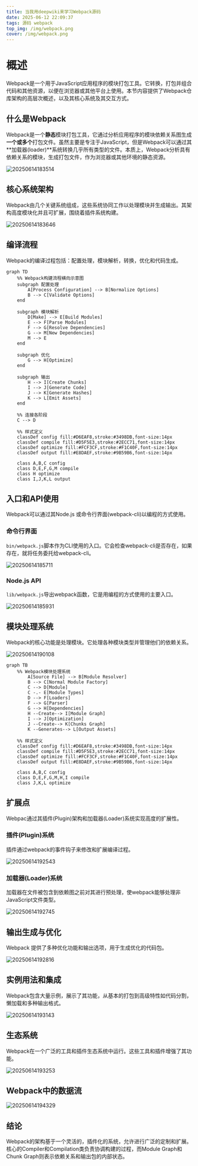 ```yaml
---
title: 当我用deepwiki来学习Webpack源码
date: 2025-06-12 22:09:37
tags: 源码 webpack
top_img: /img/webpack.png
cover: /img/webpack.png
---
```


# 概述

Webpack是一个用于JavaScript应用程序的模块打包工具。它转换，打包并组合代码和其他资源，以便在浏览器或其他平台上使用。本节内容提供了Webpack仓库架构的高层次概述，以及其核心系统及其交互方式。

## 什么是Webpack

Webpack是一个**静态**模块打包工具，它通过分析应用程序的模块依赖关系图生成**一个或多个**打包文件。虽然主要是专注于JavaScript，但是Webpack可以通过其**加载器(loader)**系统转换几乎所有类型的文件。本质上，Webpack分析具有依赖关系的模块，生成打包文件，作为浏览器或其他环境的静态资源。

![20250614183514](https://raw.githubusercontent.com/majialu-love-zouyutong/pictures/main/20250614183514.png)

## 核心系统架构

Webpack由几个关键系统组成，这些系统协同工作以处理模块并生成输出。其架构高度模块化并且可扩展，围绕着插件系统构建。

![20250614183646](https://raw.githubusercontent.com/majialu-love-zouyutong/pictures/main/20250614183646.png)

## 编译流程

Webpack的编译过程包括：配置处理，模块解析，转换，优化和代码生成。

```mermaid
graph TD
    %% Webpack构建流程横向示意图
    subgraph 配置处理
        A[Process Configuration] --> B[Normalize Options]
        B --> C[Validate Options]
    end
    
    subgraph 模块解析
        D[Make] --> E[Build Modules]
        E --> F[Parse Modules]
        F --> G[Resolve Dependencies]
        G --> M[New Dependencies]
        M --> E
    end
    
    subgraph 优化
        G --> H[Optimize]
    end
    
    subgraph 输出
        H --> I[Create Chunks]
        I --> J[Generate Code]
        J --> K[Generate Hashes]
        K --> L[Emit Assets]
    end
    
    %% 连接各阶段
    C --> D
    
    %% 样式定义
    classDef config fill:#D6EAF8,stroke:#3498DB,font-size:14px
    classDef compile fill:#D5F5E3,stroke:#2ECC71,font-size:14px
    classDef optimize fill:#FCF3CF,stroke:#F1C40F,font-size:14px
    classDef output fill:#E8DAEF,stroke:#9B59B6,font-size:14px
    
    class A,B,C config
    class D,E,F,G,M compile
    class H optimize
    class I,J,K,L output
```
## 入口和API使用

Webpack可以通过其Node.js 或命令行界面(webpack-cli)以编程的方式使用。

### 命令行界面

`bin/webpack.js`脚本作为CLI使用的入口。它会检查webpack-cli是否存在，如果存在，就将任务委托给webpack-cli。

![20250614185711](https://raw.githubusercontent.com/majialu-love-zouyutong/pictures/main/20250614185711.png)

### Node.js API

`lib/webpack.js`导出webpack函数，它是用编程的方式使用的主要入口。

![20250614185931](https://raw.githubusercontent.com/majialu-love-zouyutong/pictures/main/20250614185931.png)

## 模块处理系统

Webpack的核心功能是处理模块。它处理各种模块类型并管理他们的依赖关系。

![20250614190108](https://raw.githubusercontent.com/majialu-love-zouyutong/pictures/main/20250614190108.png)

```mermaid
graph TB
    %% Webpack模块处理系统
        A[Source File] --> B[Module Resolver]
        B --> C[Normal Module Factory]
        C --> D[Module]
        C -.- E[Module Types]
        D --> F[Loaders]
        F --> G[Parser]
        G --> H[Dependencies]
        H --Create--> I[Module Graph]
        I --> J[Optimization]
        J --Create--> K[Chunks Graph]
        K --Generates--> L[Output Assets]
       
    %% 样式定义
    classDef config fill:#D6EAF8,stroke:#3498DB,font-size:14px
    classDef compile fill:#D5F5E3,stroke:#2ECC71,font-size:14px
    classDef optimize fill:#FCF3CF,stroke:#F1C40F,font-size:14px
    classDef output fill:#E8DAEF,stroke:#9B59B6,font-size:14px
    
    class A,B,C config
    class D,E,F,G,M,H,I compile
    class J,K,L optimize
```

## 扩展点

Webpac通过其插件(Plugin)架构和加载器(Loader)系统实现高度的扩展性。

### 插件(Plugin)系统

插件通过webpack的事件钩子来修改和扩展编译过程。

![20250614192543](https://raw.githubusercontent.com/majialu-love-zouyutong/pictures/main/20250614192543.png)

### 加载器(Loader)系统

加载器在文件被包含到依赖图之前对其进行预处理，使webpack能够处理非JavaScript文件类型。

![20250614192745](https://raw.githubusercontent.com/majialu-love-zouyutong/pictures/main/20250614192745.png)

## 输出生成与优化

Webpack 提供了多种优化功能和输出选项，用于生成优化的代码包。

![20250614192816](https://raw.githubusercontent.com/majialu-love-zouyutong/pictures/main/20250614192816.png)

## 实例用法和集成

Webpack包含大量示例，展示了其功能，从基本的打包到高级特性如代码分割，懒加载和多种输出格式。

![20250614193143](https://raw.githubusercontent.com/majialu-love-zouyutong/pictures/main/20250614193143.png)

## 生态系统

Webpack在一个广泛的工具和插件生态系统中运行。这些工具和插件增强了其功能。

![20250614193253](https://raw.githubusercontent.com/majialu-love-zouyutong/pictures/main/20250614193253.png)

## Webpack中的数据流

![20250614194329](https://raw.githubusercontent.com/majialu-love-zouyutong/pictures/main/20250614194329.png)

## 结论

Webpack的架构基于一个灵活的，插件化的系统，允许进行广泛的定制和扩展。核心的Compiler和Compilation类负责协调构建的过程，而Module Graph和Chunk Graph则表示依赖关系和输出包的内部状态。

